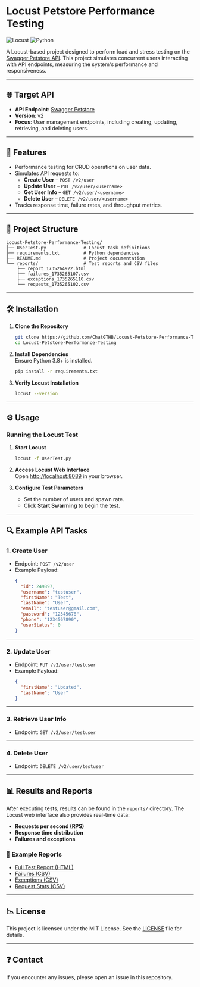 # Locust Petstore Performance Testing

![Locust](https://img.shields.io/badge/Locust-Performance_Testing-2D6DB5?style=for-the-badge)
![Python](https://img.shields.io/badge/Python-3776AB?style=for-the-badge&logo=python&logoColor=white)

A Locust-based project designed to perform load and stress testing on the [Swagger Petstore API](https://petstore.swagger.io). This project simulates concurrent users interacting with API endpoints, measuring the system's performance and responsiveness.

---

## 🌐 Target API

- **API Endpoint**: [Swagger Petstore](https://petstore.swagger.io)
- **Version**: v2  
- **Focus**: User management endpoints, including creating, updating, retrieving, and deleting users.

---

## 🚀 Features

- Performance testing for CRUD operations on user data.
- Simulates API requests to:
  - **Create User** – `POST /v2/user`
  - **Update User** – `PUT /v2/user/<username>`
  - **Get User Info** – `GET /v2/user/<username>`
  - **Delete User** – `DELETE /v2/user/<username>`
- Tracks response time, failure rates, and throughput metrics.

---

## 💂️ Project Structure

```
Locust-Petstore-Performance-Testing/
├── UserTest.py              # Locust task definitions
├── requirements.txt         # Python dependencies
├── README.md                # Project documentation
└── reports/                 # Test reports and CSV files
    ├── report_1735264922.html
    ├── failures_1735265107.csv
    ├── exceptions_1735265110.csv
    └── requests_1735265102.csv
```

---

## 🛠️ Installation

1. **Clone the Repository**  
   ```bash
   git clone https://github.com/ChatGTHB/Locust-Petstore-Performance-Testing.git
   cd Locust-Petstore-Performance-Testing
   ```

2. **Install Dependencies**  
   Ensure Python 3.8+ is installed.  
   ```bash
   pip install -r requirements.txt
   ```

3. **Verify Locust Installation**  
   ```bash
   locust --version
   ```

---

## ⚙️ Usage

### Running the Locust Test

1. **Start Locust**  
   ```bash
   locust -f UserTest.py
   ```

2. **Access Locust Web Interface**  
   Open [http://localhost:8089](http://localhost:8089) in your browser.

3. **Configure Test Parameters**  
   - Set the number of users and spawn rate.  
   - Click **Start Swarming** to begin the test.

---

## 🔍 Example API Tasks

### 1. **Create User**

- Endpoint: `POST /v2/user`  
- Example Payload:  
   ```json
   {
     "id": 249897,
     "username": "testuser",
     "firstName": "Test",
     "lastName": "User",
     "email": "testuser@gmail.com",
     "password": "12345678",
     "phone": "1234567890",
     "userStatus": 0
   }
   ```

---

### 2. **Update User**

- Endpoint: `PUT /v2/user/testuser`  
- Example Payload:  
   ```json
   {
     "firstName": "Updated",
     "lastName": "User"
   }
   ```

---

### 3. **Retrieve User Info**

- Endpoint: `GET /v2/user/testuser`

---

### 4. **Delete User**

- Endpoint: `DELETE /v2/user/testuser`

---

## 📊 Results and Reports

After executing tests, results can be found in the `reports/` directory. The Locust web interface also provides real-time data:  
- **Requests per second (RPS)**  
- **Response time distribution**  
- **Failures and exceptions**  

### 📂 Example Reports

- [Full Test Report (HTML)](./reports/report_1735264922.html)  
- [Failures (CSV)](./reports/failures_1735265107.csv)  
- [Exceptions (CSV)](./reports/exceptions_1735265110.csv)  
- [Request Stats (CSV)](./reports/requests_1735265102.csv)  

---

## 📉 License

This project is licensed under the MIT License. See the [LICENSE](LICENSE) file for details.

---

## ❓ Contact

If you encounter any issues, please open an issue in this repository.

